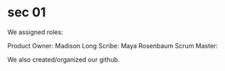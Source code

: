 # sec 01

We assigned roles:

Product Owner: Madison Long
Scribe: Maya Rosenbaum
Scrum Master: 

We also created/organized our github.
